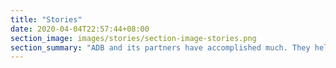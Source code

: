 ```yaml
---
title: "Stories"
date: 2020-04-04T22:57:44+08:00
section_image: images/stories/section-image-stories.png
section_summary: "ADB and its partners have accomplished much. They helped build roads that connect farms to markets. They helped bring water to millions of homes. They helped increase access to education, health, energy, and other basic services. Read the impact of their projects through stories, tagged against Strategy 2030 operational priorities, that show how their initiatives changed lives."
---
```


